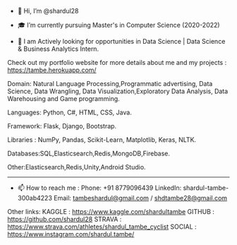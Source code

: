- 👋 Hi, I’m @shardul28

- 🎓 I’m currently pursuing Master's in Computer Science (2020-2022)

- 👊 I am Actively looking for opportunities in Data Science | Data Science & Business Analytics Intern.

Check out my portfolio website for more details about me and my projects : https://tambe.herokuapp.com/

Domain: Natural Language Processing,Programmatic advertising, Data Science, Data Wrangling, Data Visualization,Exploratory Data Analysis, Data Warehousing and Game programming.

Languages: Python, C#, HTML, CSS, Java.

Framework: Flask, Django, Bootstrap.

Libraries : NumPy, Pandas, Scikit-Learn, Matplotlib, Keras, NLTK.

Databases:SQL,Elasticsearch,Redis,MongoDB,Firebase.

Other:Elasticsearch,Redis,Unity,Android Studio.

-----------------------------------------------------------------------------------------------------------------
- 📫 How to reach me :
 Phone: +91 8779096439
 LinkedIn: shardul-tambe-300ab4223
 Email: tambeshardul@gmail.com / shdtambe28@gmail.com

Other links:
KAGGLE  :                      https://www.kaggle.com/shardultambe
GITHUB  :                      https://github.com/shardul28
STRAVA  :                      https://www.strava.com/athletes/shardul_tambe_cyclist
SOCIAL  :                       https://www.instagram.com/shardul.tambe/
